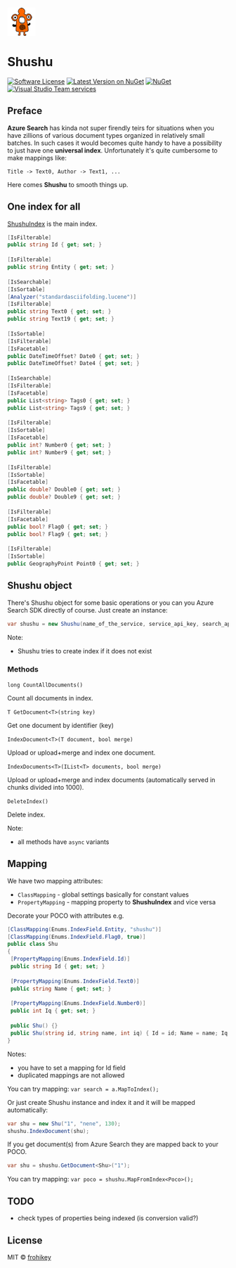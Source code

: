 
![Shushu](https://github.com/goto10hq/Shushu/raw/master/shushu-icon.png)

# Shushu

[![Software License](https://img.shields.io/badge/license-MIT-brightgreen.svg?style=flat-square)](LICENSE.md)
[![Latest Version on NuGet](https://img.shields.io/nuget/v/Shushu.svg?style=flat-square)](https://www.nuget.org/packages/Shushu/)
[![NuGet](https://img.shields.io/nuget/dt/Shushu.svg?style=flat-square)](https://www.nuget.org/packages/Shushu/)
[![Visual Studio Team services](https://img.shields.io/vso/build/frohikey/c3964e53-4bf3-417a-a96e-661031ef862f/119.svg?style=flat-square)](https://github.com/goto10hq/Shushu)

## Preface

__Azure Search__ has kinda not super firendly teirs for situations when you have zillions of various document types organized in relatively small batches. 
In such cases it would becomes quite handy to have a possibility to just have one __universal index__. Unfortunately it's quite cumbersome to make mappings like:

```
Title -> Text0, Author -> Text1, ...
```

Here comes __Shushu__ to smooth things up.

## One index for all

[ShushuIndex](https://github.com/goto10hq/Shushu/blob/master/Shushu/Tokens/ShushuIndex.cs) is the main index.

```csharp
[IsFilterable]
public string Id { get; set; }

[IsFilterable]
public string Entity { get; set; }
                
[IsSearchable]
[IsSortable]
[Analyzer("standardasciifolding.lucene")]
[IsFilterable]        
public string Text0 { get; set; }
public string Text19 { get; set; }

[IsSortable]
[IsFilterable]
[IsFacetable]
public DateTimeOffset? Date0 { get; set; }
public DateTimeOffset? Date4 { get; set; }

[IsSearchable]
[IsFilterable]
[IsFacetable]
public List<string> Tags0 { get; set; }
public List<string> Tags9 { get; set; }

[IsFilterable]
[IsSortable]
[IsFacetable]
public int? Number0 { get; set; }
public int? Number9 { get; set; }

[IsFilterable]
[IsSortable]
[IsFacetable]
public double? Double0 { get; set; }
public double? Double9 { get; set; }

[IsFilterable]
[IsFacetable]
public bool? Flag0 { get; set; }
public bool? Flag9 { get; set; }

[IsFilterable]
[IsSortable]
public GeographyPoint Point0 { get; set; }
```

## Shushu object

There's Shushu object for some basic operations or you can you Azure Search SDK directly of course.
Just create an instance:

```csharp
var shushu = new Shushu(name_of_the_service, service_api_key, search_api_key, name_of_the_index);
```

Note:
- Shushu tries to create index if it does not exist

### Methods

`long CountAllDocuments()`

Count all documents in index.

`T GetDocument<T>(string key)`

Get one document by identifier (key)

`IndexDocument<T>(T document, bool merge)`

Upload or upload+merge and index one document.

`IndexDocuments<T>(IList<T> documents, bool merge)` 

Upload or upload+merge and index documents (automatically served in chunks divided into 1000).

`DeleteIndex()`

Delete index.

Note:
- all methods have `async` variants

## Mapping

We have two mapping attributes:
- `ClassMapping` - global settings basically for constant values 
- `PropertyMapping` - mapping property to __ShushuIndex__ and vice versa

Decorate your POCO with attributes e.g.

```csharp
[ClassMapping(Enums.IndexField.Entity, "shushu")]    
[ClassMapping(Enums.IndexField.Flag0, true)] 
public class Shu
{
 [PropertyMapping(Enums.IndexField.Id)]
 public string Id { get; set; }

 [PropertyMapping(Enums.IndexField.Text0)]
 public string Name { get; set; }

 [PropertyMapping(Enums.IndexField.Number0)]
 public int Iq { get; set; }

 public Shu() {}
 public Shu(string id, string name, int iq) { Id = id; Name = name; Iq = iq; }
}
``` 

Notes:
- you have to set a mapping for Id field
- duplicated mappings are not allowed

You can try mapping: `var search = a.MapToIndex();`

Or just create Shushu instance and index it and it will be mapped automatically:

```csharp
var shu = new Shu("1", "nene", 130);
shushu.IndexDocument(shu);
```

If you get document(s) from Azure Search they are mapped back to your POCO.

```csharp
var shu = shushu.GetDocument<Shu>("1");
```

You can try mapping: `var poco = shushu.MapFromIndex<Poco>();`

## TODO

- check types of properties being indexed (is conversion valid?)

## License

MIT © [frohikey](http://frohikey.com)